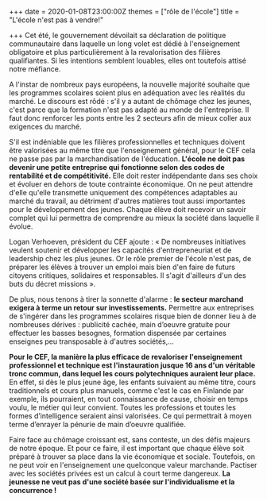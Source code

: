 +++
date = 2020-01-08T23:00:00Z
themes = ["rôle de l'école"]
title = "L'école n'est pas à vendre!"

+++
Cet été, le gouvernement dévoilait sa déclaration de politique communautaire dans laquelle un long volet est dédié à l'enseignement obligatoire et plus particulièrement à la revalorisation des filières qualifiantes. Si les intentions semblent louables, elles ont toutefois attisé notre méfiance.

A l'instar de nombreux pays européens, la nouvelle majorité souhaite que les programmes scolaires soient plus en adéquation avec les réalités du marché. Le discours est rôdé : s'il y a autant de chômage chez les jeunes, c'est parce que la formation n'est pas adapté au monde de l'entreprise. Il faut donc renforcer les ponts entre les 2 secteurs afin de mieux coller aux exigences du marché.

S'il est indéniable que les filières professionnelles et techniques doivent être valorisées au même titre que l'enseignement général, pour le CEF cela ne passe pas par la marchandisation de l'éducation. **L'école ne doit pas devenir une petite entreprise qui fonctionne selon des codes de rentabilité et de compétitivité.** Elle doit rester indépendante dans ses choix et évoluer en dehors de toute contrainte économique. On ne peut attendre d'elle qu'elle transmette uniquement des compétences adaptables au marché du travail, au détriment d'autres matières tout aussi importantes pour le développement des jeunes. Chaque élève doit recevoir un savoir complet qui lui permettra de comprendre au mieux la société dans laquelle il évolue.

Logan Verhoeven, président du CEF ajoute : « De nombreuses initiatives veulent soutenir et développer les capacités d'entrepreneuriat et de leadership chez les plus jeunes. Or le rôle premier de l'école n'est pas, de préparer les élèves à trouver un emploi mais bien d'en faire de futurs citoyens critiques, solidaires et responsables. Il s'agit d'ailleurs d'un des buts du décret missions ».

De plus, nous tenons à tirer la sonnette d'alarme : **le secteur marchand exigera à terme un retour sur investissements.** Permettre aux entreprises de s'ingérer dans les programmes scolaires risque bien de donner lieu à de nombreuses dérives : publicité cachée, main d’oeuvre gratuite pour effectuer les basses besognes, formation dispensée par certaines enseignes peu transposable à d'autres sociétés,...

**Pour le CEF, la manière la plus efficace de revaloriser l'enseignement professionnel et technique est l'instauration jusque 16 ans d'un véritable tronc commun, dans lequel les cours polytechniques auraient leur place.** En effet, si dès le plus jeune âge, les enfants suivaient au même titre, cours traditionnels et cours plus manuels, comme c'est le cas en Finlande par exemple, ils pourraient, en tout connaissance de cause, choisir en temps voulu, le métier qui leur convient. Toutes les professions et toutes les formes d’intelligence seraient ainsi valorisées. Ce qui permettrait à moyen terme d’enrayer la pénurie de main d’oeuvre qualifiée.

Faire face au chômage croissant est, sans conteste, un des défis majeurs de notre époque. Et pour ce faire, il est important que chaque élève soit préparé à trouver sa place dans la vie économique et sociale. Toutefois, on ne peut voir en l'enseignement une quelconque valeur marchande. Pactiser avec les sociétés privées est un calcul à court terme dangereux. **La jeunesse ne veut pas d'une société basée sur l'individualisme et la concurrence !**